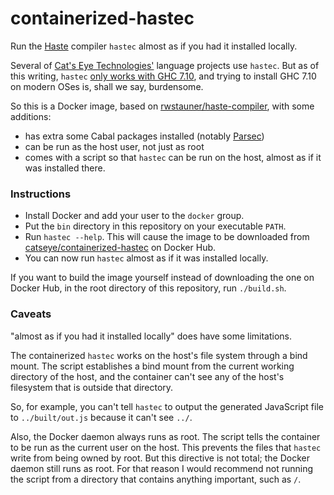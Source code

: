 containerized-hastec
====================

Run the [Haste](https://haste-lang.org/) compiler `hastec` almost as if you had it installed locally.

Several of [Cat's Eye Technologies'](https://catseye.tc/) language projects
use `hastec`.  But as of this writing, `hastec`
[only works with GHC 7.10](https://github.com/valderman/haste-compiler/issues/428),
and trying to install GHC 7.10 on modern OSes is, shall we say, burdensome.

So this is a Docker image, based on [rwstauner/haste-compiler](https://hub.docker.com/r/rwstauner/haste-compiler),
with some additions:

*   has extra some Cabal packages installed (notably [Parsec](https://hackage.haskell.org/package/parsec))
*   can be run as the host user, not just as root
*   comes with a script so that `hastec` can be run on the host, almost as if it was installed there.

### Instructions

*   Install Docker and add your user to the `docker` group.
*   Put the `bin` directory in this repository on your executable `PATH`.
*   Run `hastec --help`.  This will cause the image to be downloaded from
    [catseye/containerized-hastec](https://github.com/catseye/containerized-hastec)
    on Docker Hub.
*   You can now run `hastec` almost as if it was installed locally.

If you want to build the image yourself instead of downloading the one
on Docker Hub, in the root directory of this repository, run `./build.sh`.

### Caveats

"almost as if you had it installed locally" does have some limitations.

The containerized `hastec` works on the host's file system through a
bind mount.  The script establishes a bind mount from the current
working directory of the host, and the container can't see any of
the host's filesystem that is outside that directory.

So, for example, you can't tell `hastec` to output the generated
JavaScript file to `../built/out.js` because it can't see `../`.

Also, the Docker daemon always runs as root.  The script tells the
container to be run as the current user on the host.  This prevents
the files that `hastec` write from being owned by root.  But this
directive is not total; the Docker daemon still runs as root.
For that reason I would recommend not running the script from a
directory that contains anything important, such as `/`.
